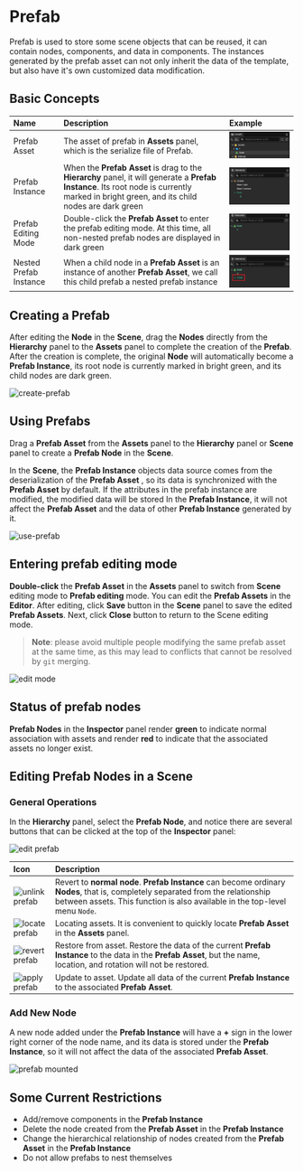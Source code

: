 # Prefab

Prefab is used to store some scene objects that can be reused, it can contain nodes, components, and data in components. The instances generated by the prefab asset can not only inherit the data of the template, but also have it's own customized data modification.

## Basic Concepts

| Name | Description | Example |
| :--- | :--- | :--- |
| Prefab Asset           | The asset of prefab in __Assets__ panel, which is the serialize file of Prefab.| ![prefab asset](prefab/prefab-asset.png) |
| Prefab Instance        | When the __Prefab Asset__ is drag to the __Hierarchy__ panel, it will generate a __Prefab Instance__. Its root node is currently marked in bright green, and its child nodes are dark green | ![prefab instance](prefab/prefab-instance.png) |
| Prefab Editing Mode    | Double-click the __Prefab Asset__ to enter the prefab editing mode. At this time, all non-nested prefab nodes are displayed in dark green | ![prefab edit mode](prefab/prefab-edit-mode.png) |
| Nested Prefab Instance | When a child node in a __Prefab Asset__ is an instance of another __Prefab Asset__, we call this child prefab a nested prefab instance | ![nested-prefab](prefab/nested-prefab.png) |

## Creating a Prefab

After editing the __Node__ in the __Scene__, drag the __Nodes__ directly from the __Hierarchy__ panel to the __Assets__ panel to complete the creation of the __Prefab__. After the creation is complete, the original __Node__ will automatically become a __Prefab Instance__, its root node is currently marked in bright green, and its child nodes are dark green.

![create-prefab](prefab/create-prefab.gif)

## Using Prefabs

Drag a __Prefab Asset__ from the __Assets__ panel to the __Hierarchy__ panel or __Scene__ panel to create a __Prefab Node__ in the __Scene__.

In the __Scene__, the __Prefab Instance__ objects data source comes from the deserialization of the __Prefab Asset__ , so its data is synchronized with the __Prefab Asset__ by default. If the attributes in the prefab instance are modified, the modified data will be stored In the __Prefab Instance__, it will not affect the __Prefab Asset__ and the data of other __Prefab Instance__ generated by it.

![use-prefab](prefab/use-prefab.gif)

## Entering prefab editing mode

__Double-click__ the __Prefab Asset__ in the __Assets__ panel to switch from __Scene__ editing mode to __Prefab editing__ mode. You can edit the __Prefab Assets__ in the __Editor__. After editing, click __Save__ button in the __Scene__ panel to save the edited __Prefab Assets__. Next, click __Close__ button to return to the Scene editing mode.

> __Note__: please avoid multiple people modifying the same prefab asset at the same time, as this may lead to conflicts that cannot be resolved by `git` merging.

![edit mode](prefab/prefab-edit-mode.gif)

## Status of prefab nodes

__Prefab Nodes__ in the __Inspector__ panel render __green__ to indicate normal association with assets and render __red__ to indicate that the associated assets no longer exist.

## Editing Prefab Nodes in a Scene

### General Operations

In the __Hierarchy__ panel, select the __Prefab Node__, and notice there are several buttons that can be clicked at the top of the __Inspector__ panel:

![edit prefab](prefab/edit-prefab.png)

| Icon | Description |
| :--- | :--- |
| ![unlink prefab](prefab/unlink-prefab-button.png) | Revert to __normal node__. __Prefab Instance__ can become ordinary __Nodes__, that is, completely separated from the relationship between assets. This function is also available in the top-level menu `Node`. |
| ![locate prefab](prefab/locate-prefab-button.png) | Locating assets. It is convenient to quickly locate __Prefab Asset__ in the __Assets__ panel. |
| ![revert prefab](prefab/revert-prefab-button.png) | Restore from asset. Restore the data of the current __Prefab Instance__ to the data in the __Prefab Asset__, but the name, location, and rotation will not be restored. |
| ![apply prefab](prefab/apply-prefab-button.png) | Update to asset. Update all data of the current __Prefab Instance__ to the associated __Prefab Asset__. |

### Add New Node

A new node added under the __Prefab Instance__ will have a __+__ sign in the lower right corner of the node name, and its data is stored under the __Prefab Instance__, so it will not affect the data of the associated __Prefab Asset__.

![prefab mounted](prefab/prefab-mounted-children.png)

## Some Current Restrictions

- Add/remove components in the __Prefab Instance__
- Delete the node created from the __Prefab Asset__ in the __Prefab Instance__
- Change the hierarchical relationship of nodes created from the __Prefab Asset__ in the __Prefab Instance__
- Do not allow prefabs to nest themselves
